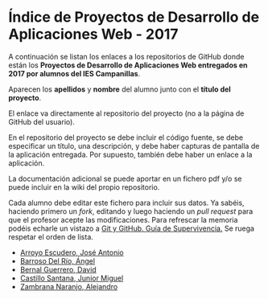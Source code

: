 # Índice de Proyectos de Desarrollo de Aplicaciones Web - 2017

A continuación se listan los enlaces a los repositorios de GitHub donde están los **Proyectos de Desarrollo de Aplicaciones Web entregados en 2017 por alumnos del IES Campanillas**.

Aparecen los **apellidos** y **nombre** del alumno junto con el **título del proyecto**.

El enlace va directamente al repositorio del proyecto (no a la página de GitHub del usuario).

En el repositorio del proyecto se debe incluir el código fuente, se debe especificar un título, una descripción, y debe haber capturas de pantalla de la aplicación entregada. Por supuesto, también debe haber un enlace a la aplicación.

La documentación adicional se puede aportar en un fichero pdf y/o se puede incluir en la wiki del propio repositorio.

Cada alumno debe editar este fichero para incluir sus datos. Ya sabéis, haciendo primero un *fork*, editando y luego haciendo un *pull request* para que el profesor acepte las modificaciones. Para refrescar la memoria podéis echarle un vistazo a [Git y GitHub. Guía de Supervivencia.](https://leanpub.com/gitygithub) Se ruega respetar el orden de lista.

* [Arroyo Escudero, José Antonio](url_repositorio_del_proyecto)
* [Barroso Del Río, Ángel](url_repositorio_del_proyecto)
* [Bernal Guerrero, David](url_repositorio_del_proyecto)
* [Castillo Santana, Junior Miguel](https://github.com/juniorcastillo/inmobiliaria)
* [Zambrana Naranjo, Alejandro](https://github.com/alejandrozambrana/MilField-Player)
